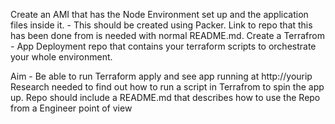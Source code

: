 Create an AMI that has the Node Environment set up and the application files inside it. - This should be created using Packer. Link to repo that this has been done from is needed with normal README.md. 
	Create a Terrafrom - App Deployment repo that contains your terraform scripts to orchestrate your whole environment. 
	

		
Aim - Be able to run Terraform apply and see app running at http://yourip
		Research needed to find out how to run a script in Terrafrom to spin the app up.
		Repo should include a README.md that describes how to use the Repo from a Engineer point of view